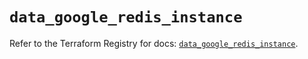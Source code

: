 # `data_google_redis_instance`

Refer to the Terraform Registry for docs: [`data_google_redis_instance`](https://registry.terraform.io/providers/hashicorp/google/6.12.0/docs/data-sources/redis_instance).
